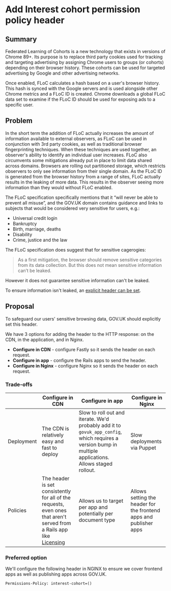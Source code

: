 # Add Interest cohort permission policy header

## Summary

Federated Learning of Cohorts is a new technology that exists in versions of Chrome 89+. Its purpose is to replace third party cookies used for tracking and targeting advertising by assigning Chrome users to groups (or cohorts) depending on their browser history. These cohorts can be used for targeted advertising by Google and other advertising networks.

Once enabled, FLoC calculates a hash based on a user's browser history. This hash is synced with the Google servers and is used alongside other Chrome metrics and a FLoC ID is created. Chrome downloads a global FLoC data set to examine if the FLoC ID should be used for exposing ads to a specific user.

## Problem

In the short term the addition of FLoC actually increases the amount of information available to external observers, as FLoC can be used in conjunction with 3rd party cookies, as well as traditional browser fingerprinting techniques. When these techniques are used together, an observer's ability to identify an individual user increases. FLoC also circumvents some mitigations already put in place to limit data shared across domains. Browsers are rolling out partitioned storage, which restricts observers to only see information from their single domain. As the FLoC ID is generated from the browser history from a range of sites, FLoC actually results in the leaking of more data. This results in the observer seeing more information than they would without FLoC enabled.

The FLoC specification specifically mentions that it “will never be able to prevent all misuse”, and the GOV.UK domain contains guidance and links to subjects that would be considered very sensitive for users, e.g.:

- Universal credit login
- Bankruptcy
- Birth, marriage, deaths
- Disability
- Crime, justice and the law

The FLoC specification does suggest that for sensitive cagerogies:

> As a first mitigation, the browser should remove sensitive categories from its data collection. But this does not mean sensitive information can’t be leaked.

However it does not guarantee sensitive information can't be leaked.

To ensure information isn't leaked, an [explicit header can be set](https://github.com/WICG/floc#opting-out-of-computation).

## Proposal

To safeguard our users' sensitive browsing data, GOV.UK should explicitly set this header.

We have 3 options for adding the header to the HTTP response: on the CDN, in the application, and in Nginx.

- **Configure in CDN** - configure Fastly so it sends the header on each request.
- **Configure in app** - configure the Rails apps to send the header.
- **Configure in Nginx** - configure Nginx so it sends the header on each request.

### Trade-offs

| | Configure in CDN | Configure in app | Configure in Nginx |
| --- | --- | --- | --- |
| Deployment | The CDN is relatively easy and fast to deploy | Slow to roll out and iterate. We'd probably add it to `govuk_app_config`, which requires a version bump in multiple applications. Allows staged rollout. | Slow deployments via Puppet |
| Policies | The header is set consistently for all of the requests, even ones that aren't served from a Rails app like [Licensing](https://github.com/alphagov/licensify) | Allows us to target per app and potentially per document type | Allows setting the header for the frontend apps and publisher apps |

### Preferred option

We'll configure the following header in NGINX to ensure we cover frontend apps as well as publishing apps across GOV.UK.

```
Permissions-Policy: interest-cohort=()
```
